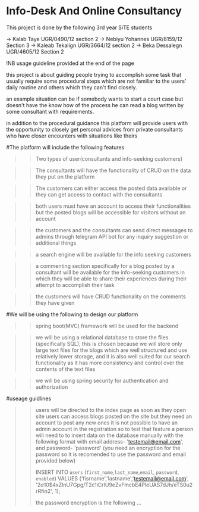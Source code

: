 # Info-Desk And Online Consultancy


This project is done by the following 3rd year SiTE students

-> Kalab Taye		UGR/0490/12	section 2
-> Nebiyu Yohannes	UGR/8159/12	Section 3
-> Kaleab Tekalign UGR/3664/12 section 2
-> Beka Dessalegn UGR/4605/12 Section 2

!NB usage guideline provided at the end of the page



this project is about guiding people trying to accomplish some task that usually require some procedural steps which are not familiar to the users' daily routine and others which they can't find closely.

an example situation can be if somebody wants to start a court case but doesn't have the know how of the process he can read a blog written by some consultant with requirements.

in addition to the procedural guidance this platform will provide users with the opportunity to closely get personal advices from private consultants who have closer encounters with situations like theirs


#The platform will include the following features

>>Two types of user(consultants and info-seeking customers)

>>The consultants will have the functionality of CRUD on the data they put on the platform

>>The customers can either access the posted data available or they can get access to contact with the consultants

>>both users must have an account to access their functionalities but the posted blogs will be accessible for visitors without an account

>>the customers and the consultants can send direct messages to admins through telegram API bot for any inquiry suggestion or additional things

>>a search engine will be available for the info seeking customers

>>a commenting section specifically for a blog posted by a consultant will be available for the info-seeking customers in which they will be able to share their experiences during their attempt to accomplish their task

>>the customers will have CRUD functionality on the comments they have given


#We will be using the following to design our platform

>>spring boot(MVC) framework will be used for the backend

>>we will be using a relational database to store the files (specifically SQL), this is chosen because we will store only large text files for the blogs which are well structured and use relatively lower storage, and it is also well suited for our search functionality as it has more consistency and control over the contents of the text files

>>we will be using spring security for authentication and authorization

>>





#useage guidlines
>> users will be directed to the index page as soon as they open site
>> users can access blogs posted on the site but they need an account to post any new ones
>> it is not possible to have an admin account in the registration so to test that feature a person will need to to insert data on the database manually with the following format      with email address- 'testemail@email.com', and password- 'password' (you need an encryption for the password so it is recomended to use the password and email provided below)
>> 
>> INSERT INTO `users` (`first_name`,`last_name`,`email`, `password`, `enabled`) VALUES ('fisrname','lastname','testemail@email.com', '$2a$10$4xZlnU7Gpg/T2c1iCrIU9eZvFmcbE4PIeUAS7dJh/eTS0u2rRfin2', 1);
>> 
>> the password encryption is the following
>> ...


